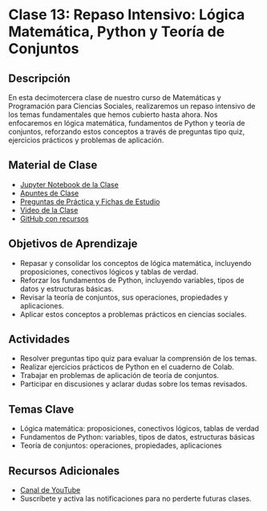 # Clase 13: Repaso Intensivo: Lógica Matemática, Python y Teoría de Conjuntos

## Descripción
En esta decimotercera clase de nuestro curso de Matemáticas y Programación para Ciencias Sociales, realizaremos un repaso intensivo de los temas fundamentales que hemos cubierto hasta ahora. Nos enfocaremos en lógica matemática, fundamentos de Python y teoría de conjuntos, reforzando estos conceptos a través de preguntas tipo quiz, ejercicios prácticos y problemas de aplicación.

## Material de Clase
- [Jupyter Notebook de la Clase](https://colab.research.google.com/drive/1avnlwlTm7sFN5PbpLe0f2qwxhb-6yQr0?usp=sharing)
- [Apuntes de Clase](https://miro.com/app/board/uXjVKzilU80=/?share_link_id=100462709933)
- [Preguntas de Práctica y Fichas de Estudio](https://quizizz.com/join?gc=97873104)
- [Video de la Clase](https://youtu.be/H93xBkFbKCo)
- [GitHub con recursos](https://github.com/franperezec/math)

## Objetivos de Aprendizaje
- Repasar y consolidar los conceptos de lógica matemática, incluyendo proposiciones, conectivos lógicos y tablas de verdad.
- Reforzar los fundamentos de Python, incluyendo variables, tipos de datos y estructuras básicas.
- Revisar la teoría de conjuntos, sus operaciones, propiedades y aplicaciones.
- Aplicar estos conceptos a problemas prácticos en ciencias sociales.

## Actividades
- Resolver preguntas tipo quiz para evaluar la comprensión de los temas.
- Realizar ejercicios prácticos de Python en el cuaderno de Colab.
- Trabajar en problemas de aplicación de teoría de conjuntos.
- Participar en discusiones y aclarar dudas sobre los temas revisados.

## Temas Clave
- Lógica matemática: proposiciones, conectivos lógicos, tablas de verdad
- Fundamentos de Python: variables, tipos de datos, estructuras básicas
- Teoría de conjuntos: operaciones, propiedades, aplicaciones

## Recursos Adicionales
- [Canal de YouTube](https://www.youtube.com/channel/UCAGEJb2ofN1E99dc-WbPkBQ)
- Suscríbete y activa las notificaciones para no perderte futuras clases.